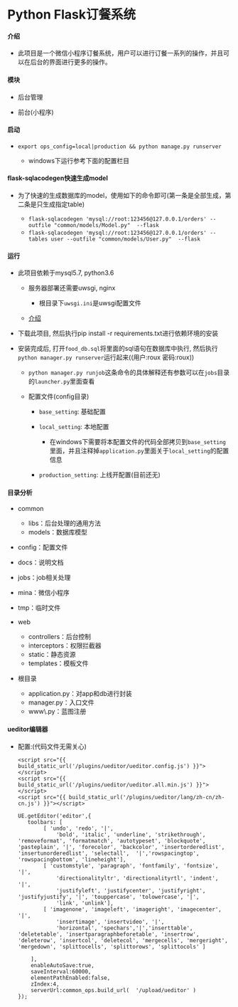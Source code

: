 Python Flask订餐系统
=====================

#### 介绍

- 此项目是一个微信小程序订餐系统，用户可以进行订餐一系列的操作，并且可以在后台的界面进行更多的操作。

#### 模块

- 后台管理

- 前台(小程序)

#### 启动

- `export ops_config=local|production && python manage.py runserver`

    - windows下运行参考下面的配置栏目

#### flask-sqlacodegen快速生成model

- 为了快速的生成数据库的model，使用如下的命令即可(第一条是全部生成，第二条是只生成指定table)

    - `flask-sqlacodegen 'mysql://root:123456@127.0.0.1/orders' --outfile "common/models/Model.py"  --flask`
    - `flask-sqlacodegen 'mysql://root:123456@127.0.0.1/orders' --tables user --outfile "common/models/User.py"  --flask`

#### 运行

- 此项目依赖于mysql5.7, python3.6

    - 服务器部署还需要uwsgi, nginx

        - 根目录下`uwsgi.ini`是uwsgi配置文件

    - [介绍](https://www.cnblogs.com/knarfeh/p/5616515.html)

- 下载此项目, 然后执行pip install -r requirements.txt进行依赖环境的安装

- 安装完成后, 打开`food_db.sql`将里面的sql语句在数据库中执行, 然后执行`python manager.py runserver`运行起来((用户:roux 密码:roux))

    - `python manager.py runjob`这条命令的具体解释还有参数可以在`jobs`目录的`launcher.py`里面查看

    - 配置文件(config目录)

        - `base_setting`: 基础配置

        - `local_setting`: 本地配置

            - 在windows下需要将本配置文件的代码全部拷贝到`base_setting`里面，并且注释掉`application.py`里面关于`local_setting`的配置信息

        - `production_setting`: 上线开配置(目前还无)

#### 目录分析

- common
    - libs：后台处理的通用方法
    - models：数据库模型

- config：配置文件

- docs：说明文档

- jobs：job相关处理

- mina：微信小程序

- tmp：临时文件

- web
    - controllers：后台控制
    - interceptors：权限拦截器
    - static：静态资源
    - templates：模板文件

- 根目录
    - application.py：对app和db进行封装
    - manager.py：入口文件
    - www\\.py：蓝图注册


#### ueditor编辑器

- 配置:(代码文件无需关心)
    ```
    <script src="{{ build_static_url('/plugins/ueditor/ueditor.config.js') }}"></script>
    <script src="{{ build_static_url('/plugins/ueditor/ueditor.all.min.js') }}"></script>
    <script src="{{ build_static_url('/plugins/ueditor/lang/zh-cn/zh-cn.js') }}"></script>

    UE.getEditor('editor',{
       toolbars: [
            [ 'undo', 'redo', '|',
                'bold', 'italic', 'underline', 'strikethrough', 'removeformat', 'formatmatch', 'autotypeset', 'blockquote', 'pasteplain', '|', 'forecolor', 'backcolor', 'insertorderedlist', 'insertunorderedlist', 'selectall',  '|','rowspacingtop', 'rowspacingbottom', 'lineheight'],
            [ 'customstyle', 'paragraph', 'fontfamily', 'fontsize', '|',
                'directionalityltr', 'directionalityrtl', 'indent', '|',
                'justifyleft', 'justifycenter', 'justifyright', 'justifyjustify', '|', 'touppercase', 'tolowercase', '|',
                'link', 'unlink'],
            [ 'imagenone', 'imageleft', 'imageright', 'imagecenter', '|',
                'insertimage', 'insertvideo', '|',
                'horizontal', 'spechars','|','inserttable', 'deletetable', 'insertparagraphbeforetable', 'insertrow', 'deleterow', 'insertcol', 'deletecol', 'mergecells', 'mergeright', 'mergedown', 'splittocells', 'splittorows', 'splittocols' ]

        ],
        enableAutoSave:true,
        saveInterval:60000,
        elementPathEnabled:false,
        zIndex:4,
        serverUrl:common_ops.build_url(  '/upload/ueditor' )
    });
    ```
